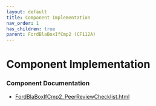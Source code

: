 ```yaml
---
layout: default
title: Component Implementation
nav_order: 1
has_children: true
parent: FordBlaBoxIfCmp2 (CF112A)
---
```

# Component Implementation
### Component Documentation

- [FordBlaBoxIfCmp2_PeerReviewChecklist.html](doc/FordBlaBoxIfCmp2_PeerReviewChecklist.html)

